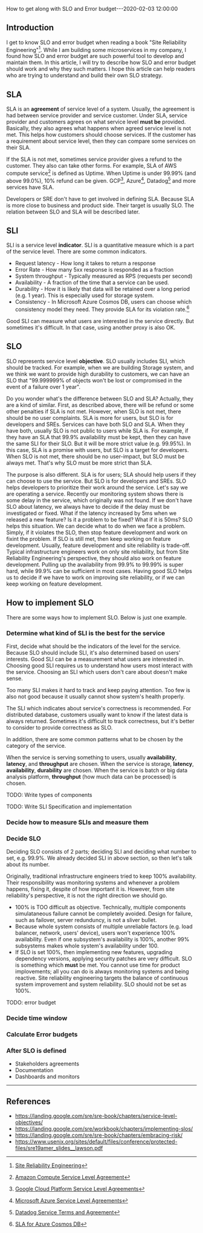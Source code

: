 How to get along with SLO and Error budget---2020-02-03 12:00:00

## Introduction

I get to know SLO and error budget when reading a book "Site Reliability Engineering"[^1]. While I am building some microservices in my company, I found how SLO and error budget are such powerful tool to develop and maintain them.
In this article, I will try to describe how SLO and error budget should work and why they such matters. I hope this article can help readers who are trying to understand and build their own SLO strategy.

## SLA

SLA is an **agreement** of service level of a system. Usually, the agreement is had between service provider and service customer.
Under SLA, service provider and customers agrees on what service level **must be** provided. Basically, they also agrees what happens when agreed service level is not met. 
This helps how customers should choose services. If the customer has a requirement about service level, then they can compare some services on their SLA.

If the SLA is not met, sometimes service provider gives a refund to the customer. They also can take other forms.
For example, SLA of AWS compute service[^2] is defined as Uptime. When Uptime is under 99.99% (and above 99.0%), 10% refund can be given.
GCP[^3], Azure[^4], Datadog[^5] and more services have SLA.

Developers or SRE don't have to get involved in defining SLA. Because SLA is more close to business and product side. Their target is usually SLO. The relation between SLO and SLA will be described later.

## SLI

SLI is a service level **indicator**. SLI is a quantitative measure which is a part of the service level. There are some common indicators.

* Request latency - How long it takes to return a response
* Error Rate - How many 5xx response is responded as a fraction
* System throughput - Typically measured as RPS (requests per second)
* Availability - A fraction of the time that a service can be used.
* Durability - How it is likely that data will be retained over a long period (e.g. 1 year). This is especially used for storage system.
* Consistency - In Microsoft Azure Cosmos DB, users can choose which consistency model they need. They provide SLA for its violation rate.[^6]

Good SLI can measure what users are interested in the service directly.
But sometimes it's difficult. In that case, using another proxy is also OK.

## SLO

SLO represents service level **objective**.
SLO usually includes SLI, which should be tracked.
For example, when we are building Storage system, and we think we want to provide high durability to customers, we can have an SLO that "99.999999% of objects won't be lost or compromised in the event of a failure over 1 year".

Do you wonder what's the difference between SLO and SLA? Actually, they are a kind of similar.
First, as described above, there will be refund or some other penalties if SLA is not met.
However, when SLO is not met, there should be no user complaints. SLA is more for users, but SLO is for developers and SREs.
Services can have both SLO and SLA. When they have both, usually SLO is not public to users while SLA is.
For example, if they have an SLA that 99.9% availability must be kept, then they can have the same SLI for their SLO. But it will be more strict value (e.g. 99.95%). In this case, SLA is a promise with users, but SLO is a target for developers. When SLO is not met, there should be no user-impact, but SLO must be always met. That's why SLO must be more strict than SLA.

The purpose is also different. SLA is for users; SLA should help users if they can choose to use the service. But SLO is for developers and SREs. SLO helps developers to prioritize their work around the service.
Let's say we are operating a service. Recently our monitoring system shows there is some delay in the service, which originally was not found. If we don't have SLO about latency, we always have to decide if the delay must be investigated or fixed. What if the latency increased by 5ms when we released a new feature? Is it a problem to be fixed? What if it is 50ms?
SLO helps this situation. We can decide what to do when we face a problem. Simply, if it violates the SLO, then stop feature development and work on fixint the problem. If SLO is still met, then keep working on feature development.
Usually, feature development and site reliability is trade-off. Typical infrastructure engineers work on only site reliability, but from Site Reliability Engineering's perspective, they should also work on feature development.
Pulling up the availability from 99.9% to 99.99% is super hard, while 99.9% can be sufficient in most cases. Having good SLO helps us to decide if we have to work on improving site reliability, or if we can keep working on feature development.

## How to implement SLO

There are some ways how to implement SLO. Below is just one example.

### Determine what kind of SLI is the best for the service

First, decide what should be the indicators of the level for the service.
Because SLO should include SLI, it's also determined based on users' interests. Good SLI can be a measurement what users are interested in.
Choosing good SLI requires us to understand how users most interact with the service. Choosing an SLI which users don't care about doesn't make sense.

Too many SLI makes it hard to track and keep paying attention. Too few is also not good because it usually cannot show system's health properly.

The SLI which indicates about service's correctness is recommended. For distributed database, customers usually want to know if the latest data is always returned. Sometimes it's difficult to track correctness, but it's better to consider to provide correctness as SLO.

In addition, there are some common patterns what to be chosen by the category of the service.

When the service is serving something to users, usually **availability**, **latency**, and **throughput** are chosen.
When the service is storage, **latency**, **availability**, **durability** are chosen.
When the service is batch or big data analysis platform, **throughput** (how much data can be processed) is chosen.

TODO: Write types of components

TODO: Write SLI Specification and implementation

### Decide how to measure SLIs and measure them

### Decide SLO

Deciding SLO consists of 2 parts; deciding SLI and deciding what number to set, e.g. 99.9%. We already decided SLI in above section, so then let's talk about its number.

Originally, traditional infrastructure engineers tried to keep 100% availability. Their responsibility was monitoring systems and whenever a problem happens, fixing it, despite of how important it is.
However, from site reliability's perspective, it is not the right direction we should go.

* 100% is TOO difficult as objective. Technically, multiple components simulataneous failure cannot be completely avoided. Design for failure, such as failover, server redunduncy, is not a sliver bullet.
* Because whole system consists of multiple unreliable factors (e.g. load balancer, network, users' device), users won't experience 100% availability. Even if one subsystem's availability is 100%, another 99% subsystems makes whole system's availability under 100.
* If SLO is set 100%, then implementing new features, upgrading dependency versions, applying security patches are very difficult. SLO is something which **must** be met. You cannot use time for product implovements; all you can do is always monitoring systems and being reactive. Site reliability engineering targets the balance of continuous system improvement and system reliability. SLO should not be set as 100%.

TODO: error budget

### Decide time window

### Calculate Error budgets

### After SLO is defined
* Stakeholders agreements
* Documentation
* Dashboards and monitors

---

## References

[^1]: [Site Reliability Engineering](https://landing.google.com/sre/books/)
[^2]: [Amazon Compute Service Level Agreement](https://aws.amazon.com/compute/sla/)
[^3]: [Google Cloud Platform Service Level Agreements](https://cloud.google.com/terms/sla/)
[^4]: [Microsoft Azure Service Level Agreements](https://azure.microsoft.com/en-us/support/legal/sla/)
[^5]: [Datadog Service Terms and Agreement](https://www.datadoghq.com/legal/terms/2014-12-31/)
[^6]: [SLA for Azure Cosmos DB](https://azure.microsoft.com/en-us/support/legal/sla/cosmos-db/v1_3/)

* https://landing.google.com/sre/sre-book/chapters/service-level-objectives/
* https://landing.google.com/sre/workbook/chapters/implementing-slos/
* https://landing.google.com/sre/sre-book/chapters/embracing-risk/
* https://www.usenix.org/sites/default/files/conference/protected-files/sre19amer_slides__lawson.pdf
